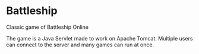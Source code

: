 # Battleship
Classic game of Battleship Online

The game is a Java Servlet made to work on Apache Tomcat. Multiple users can connect to the server and many games can run at once.
